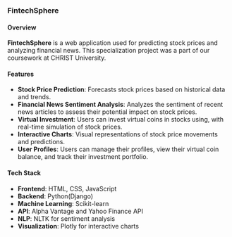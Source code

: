 ### FintechSphere

#### Overview

**FintechSphere** is a web application used for predicting stock prices and analyzing financial news. This specialization project was a part of our coursework at CHRIST University.

#### Features

- **Stock Price Prediction**: Forecasts stock prices based on historical data and trends.
- **Financial News Sentiment Analysis**: Analyzes the sentiment of recent news articles to assess their potential impact on stock prices.
- **Virtual Investment**: Users can invest virtual coins in stocks using, with real-time simulation of stock prices.
- **Interactive Charts**: Visual representations of stock price movements and predictions.
- **User Profiles**: Users can manage their profiles, view their virtual coin balance, and track their investment portfolio.

#### Tech Stack

- **Frontend**: HTML, CSS, JavaScript
- **Backend**: Python(Django)
- **Machine Learning**: Scikit-learn
- **API**: Alpha Vantage and Yahoo Finance API
- **NLP**: NLTK for sentiment analysis
- **Visualization**: Plotly for interactive charts
